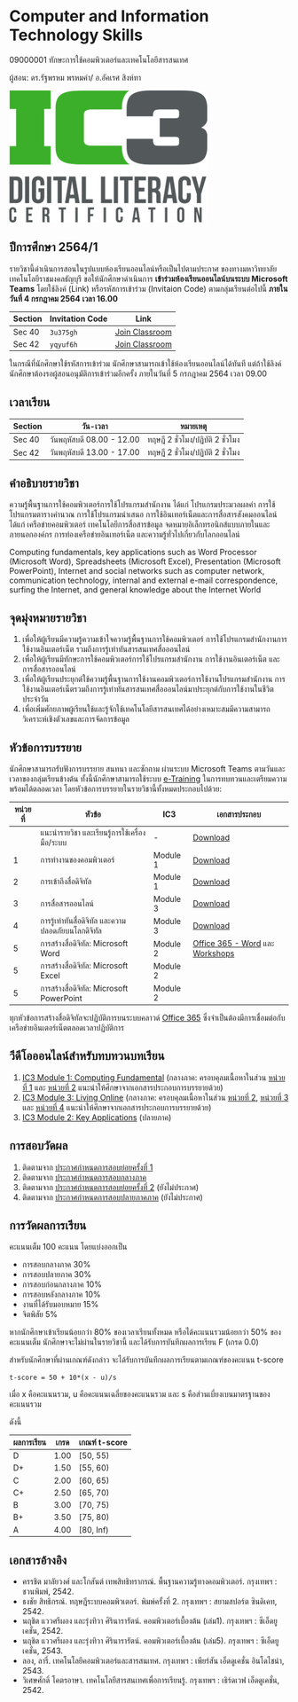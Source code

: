 # Computer and Information Technology Skills 
09000001 ทักษะการใช้คอมพิวเตอร์และเทคโนโลยีสารสนเทศ

ผู้สอน: ดร.รัฐพรหม พรหมคำ/ อ.อัคเรศ สิงห์ทา

![banner](./images/banner.png)

## ปีการศึกษา 2564/1
รายวิชานี้ดำเนินการสอนในรูปแบบห้องเรียนออนไลน์หรือเป็นไปตามประกาศ
ของทางมหาวิทยาลัยเทคโนโลยีราชมงคลธัญบุรี ขอให้นักศึกษาดำเนินการ
**เข้าร่วมห้องเรียนออนไลน์บนระบบ Microsoft Teams** โดยใช้ลิงค์ (Link) หรือรหัสการเข้าร่วม (Invitaion Code) ตามกลุ่มเรียนต่อไปนี้
**ภายในวันที่ 4 กรกฎาคม 2564 เวลา 16.00**

| Section | Invitation Code |Link | 
|---------|------|-----------------|
| Sec 40 | `3u375gh` | [Join Classroom](https://teams.microsoft.com/l/team/19%3afAjzkKnL6llItZQa_JYN7UmZJyaGevbyLNFq1S1Sh841%40thread.tacv2/conversations?groupId=96d66d72-915d-4153-ac49-a88a2825c342&tenantId=0ace20bb-9275-4172-b6f2-52b66dba0f4d)| 
| Sec 42 | `yqyuf6h` | [Join Classroom](https://teams.microsoft.com/l/team/19%3a44VRyddrp4VgbhmXdKNhGqLFev7evzGkHnMOWZ-iJ3s1%40thread.tacv2/conversations?groupId=fbd30072-cd45-4ca0-8893-fa3d75550491&tenantId=0ace20bb-9275-4172-b6f2-52b66dba0f4d)| 

ในกรณีที่นักศึกษาใช้รหัสการเข้าร่วม นักศึกษาสามารถเข้าใช้ห้องเรียนออนไลน์ได้ทันที แต่ถ้าใช้ลิงค์นักศึกษาต้องรอผู้สอนอนุมัติการเข้าร่วมอีกครั้ง 
ภายในวันที่ 5 กรกฎาคม 2564 เวลา 09.00

## เวลาเรียน

| Section | วัน-เวลา | หมายเหตุ | 
|---------|--------|---|
|Sec 40 | วันพฤหัสบดี 08.00 - 12.00 | ทฤษฎี 2 ชั่วโมง/ปฏิบัติ 2 ชั่วโมง|
|Sec 42 | วันพฤหัสบดี 13.00 - 17.00 | ทฤษฎี 2 ชั่วโมง/ปฏิบัติ 2 ชั่วโมง|


## คำอธิบายรายวิชา
ความรู้พื้นฐานการใช้คอมพิวเตอร์การใช้โปรแกรมสำนักงาน ได้แก่ โปรแกรมประมวลผลคำ การใช้โปรแกรมตารางคำนวณ การใช้โปรแกรมนำเสนอ การใช้อินเทอร์เน็ตและการสื่อสารสังคมออนไลน์ ได้แก่ เครือข่ายคอมพิวเตอร์ เทคโนโลยีการสื่อสารข้อมูล จดหมายอิเล็กทรอนิกส์แบบภายในและภายนอกองค์กร การท่องเครือข่ายอินเทอร์เน็ต และความรู้ทั่วไปเกี่ยวกับโลกออนไลน์

Computing fundamentals, key applications such as Word Processor (Microsoft Word), Spreadsheets (Microsoft Excel), Presentation (Microsoft PowerPoint), Internet and social networks such as computer network, communication technology, internal and external e-mail correspondence, surfing the Internet, and general knowledge about the Internet World


## จุดมุ่งหมายรายวิชา
1. เพื่อให้ผู้เรียนมีความรู้ความเข้าใจความรู้พื้นฐานการใช้คอมพิวเตอร์ การใช้โปรแกรมสำนักงานการใช้งานอินเตอร์เน็ต รวมถึงการรู้เท่าทันสารสนเทศสื่อออนไลน์
2. เพื่อให้ผู้เรียนมีทักษะการใช้คอมพิวเตอร์การใช้โปรแกรมสำนักงาน การใช้งานอินเตอร์เน็ต และการสื่อสารออนไลน์
3. เพื่อให้ผู้เรียนประยุกต์ใช้ความรู้พื้นฐานการใช้งานคอมพิวเตอร์การใช้งานโปรแกรมสำนักงาน การใช้งานอินเตอร์เน็ตรวมถึงการรู้เท่าทันสารสนเทศสื่อออนไลน์มาประยุกต์กับการใช้งานในชีวิตประจำวัน
4. เพื่อเพิ่มศักยภาพผู้เรียนใช้และรู้จักใช้เทคโนโลยีสารสนเทศได้อย่างเหมาะสมมีความสามารถวิเคราะห์เชิงตัวเลขและการจัดการข้อมูล

## หัวข้อการบรรยาย

นักศึกษาสามารถรับฟังการบรรยาย สนทนา และซักถาม
ผ่านระบบ Microsoft Teams ตามวันและเวลาของกลุ่มเรียนข้างต้น 
ทั้งนี้นักศึกษาสามารถใช้ระบบ [e-Training](https://ic3.rmutt.ac.th)
ในการทบทวนและเตรียมความพร้อมได้ตลอดเวลา
โดยหัวข้อการบรรยายในรายวิชานี้ทั้งหมดประกอบไปด้วย:

| หน่วยที่ | หัวข้อ | IC3  | เอกสารประกอบ |
| ----- |-----|------|-------------|
|  | แนะนำรายวิชา และเรียนรู้การใช้เครื่องมือ/ระบบ | - | [Download](./materials/intro.pdf) |
| 1 | การทำงานของคอมพิวเตอร์  | Module 1 | [Download](./materials/unit_1.pdf)  |
| 2 | การเข้าถึงสื่อดิจิทัล | Module 1 | [Download](./materials/unit_2.pdf) |
| 3 | การสื่อสารออนไลน์ | Module 3 | [Download](./materials/unit_3.pdf) |
| 4 |การรู้เท่าทันสื่อดิจิทัล และความปลอดภัยบนโลกดิจิทัล | Module 3 | [Download](./materials/unit_4.pdf) |
| 5 |การสร้างสื่อดิจิทัล: Microsoft Word | Module 2 | [Office 365 - Word](./materials/word_365.pdf) และ [Workshops](./materials/word_365_lab.pdf) |
| 5 |การสร้างสื่อดิจิทัล: Microsoft Excel | Module 2 |  |
| 5 |การสร้างสื่อดิจิทัล: Microsoft PowerPoint | Module 2 |  |

ทุกหัวข้อการสร้างสื่อดิจิทัลจะปฏิบัติการบนระบบคลาวด์ [Office 365](https://www.office.com) ซึ่งจำเป็นต้องมีการเชื่อมต่อกับเครือข่ายอินเตอร์เน็ตตลอดเวลาปฏิบัติการ

## วีดีโอออนไลน์สำหรับทบทวนบทเรียน

1. [IC3 Module 1: Computing Fundamental](https://www.youtube.com/playlist?list=PL6s54_j3o0zHpUyLru6N8VFgy3Xj4lsul) (กลางภาค: ครอบคุลมเนื้อหาในส่วน [หน่วยที่ 1](./materials/unit_1.pdf) และ [หน่วยที่ 2](./materials/unit_2.pdf) แนะนำให้ศึกษาจากเอกสารประกอบการบรรยายด้วย)
2. [IC3 Module 3: Living Online](https://www.youtube.com/playlist?list=PL6s54_j3o0zE7t6zCMUNEpclvcUsRNFdI) (กลางภาค: ครอบคุลมเนื้อหาในส่วน [หน่วยที่ 2](./materials/unit_2.pdf), [หน่วยที่ 3](./materials/unit_3.pdf) และ [หน่วยที่ 4](./materials/unit_4.pdf) แนะนำให้ศึกษาจากเอกสารประกอบการบรรยายด้วย)
3. [IC3 Module 2: Key Applications]() (ปลายภาค)

## การสอบวัดผล

1. ติดตามจาก [ประกาศกำหนดการสอบย่อยครั้งที่ 1](./exam_mid/)
2. ติดตามจาก [ประกาศกำหนดการสอบกลางภาค](./exam_mid/)
3. ติดตามจาก [ประกาศกำหนดการสอบย่อยครั้งที่ 2](./) (ยังไม่ประกาศ)
4. ติดตามจาก [ประกาศกำหนดการสอบปลายภาคภาค](./) (ยังไม่ประกาศ)

## การวัดผลการเรียน
คะแนนเต็ม 100 คะแนน โดยแบ่งออกเป็น
- การสอบกลางภาค 30%
- การสอบปลายภาค 30%
- การสอบก่อนกลางภาค 10%
- การสอบหลังกลางภาค 10%
- งานที่ได้รับมอบหมาย 15%
- จิตพิสัย 5%

หากนักศึกษาเข้าเรียนน้อยกว่า 80% ของเวลาเรียนทั้งหมด
หรือได้คะแนนรวมน้อยกว่า 50% ของคะแนนเต็ม นักศึกษาจะไม่ผ่านในรายวิชานี้ และได้รับการบันทึกผลการเรียน F (เกรด 0.0) 

สำหรับนักศึกษาที่ผ่านเกณฑ์ดังกล่าว จะได้รับการบันทึกผลการเรียนตามเกณฑ์ของคะแนน t-score 

```
t-score = 50 + 10*(x - u)/s
```
เมื่อ x คือคะแนนรวม, u คือคะแนนเฉลี่ยของคะแนนรวม และ s คือส่วนเบี่ยงเบนมาตรฐานของคะแนนรวม

ดังนี้

| ผลการเรียน | เกรด | เกณฑ์ t-score |
|---------|------|--------------|
| D | 1.00 | [50, 55) | 
| D+ | 1.50 | [55, 60) | 
| C | 2.00 | [60, 65) |
| C+ | 2.50 | [65, 70) |
| B | 3.00 | [70, 75) |
| B+ | 3.50 | [75, 80) |
| A | 4.00 | [80, Inf) |




## เอกสารอ้างอิง
- ครรชิต มาลัยวงศ์ และโกสันต์ เทพสิทธิทรากรณ์.  พื้นฐานความรู้ทางคอมพิวเตอร์.  กรุงเทพฯ : ชวนพิมพ์,  2542.
- ธงชัย สิทธิกรณ์.  ทฤษฎีระบบคอมพิวเตอร์.  พิมพ์ครั้งที่ 2. กรุงเทพฯ : สยามสปอร์ต ซินดิเคท, 2542.
- นฤชิต แววศรีผอง และรุ่งทิวา ศิรินารารัตน์.  คอมพิวเตอร์เบื้องต้น (เล่ม1). กรุงเทพฯ : ซีเอ็ดยูเคชั่น,  2542.
- นฤชิต แววศรีผอง และรุ่งทิวา ศิรินารารัตน์.  คอมพิวเตอร์เบื้องต้น (เล่ม5). กรุงเทพฯ : ซีเอ็ดยูเคชั่น,  2543.
- ลอง, ลารี่. เทคโนโลยีคอมพิวเตอร์และสารสนเทศ. กรุงเทพฯ : เพียร์สัน เอ็ดดูเคชั่น อินโดไชน่า, 2543.
- วิเศษศักดิ์ โคตรอาษา. เทคโนโลยีสารสนเทศเพื่อการเรียนรู้.  กรุงเทพฯ :  เธิร์ดเวฟ เอ็ดดูเคชั่น, 2542.